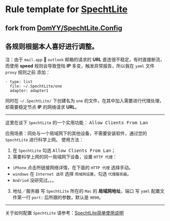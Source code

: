 # Rule template for [SpechtLite](https://github.com/zhuhaow/SpechtLite)

## fork from [DomYY/SpechtLite.Config](https://github.com/DomYY/SpechtLite.Config)

## 各规则根据本人喜好进行调整。
注：由于 `mail.app` 🔗 `outlook` 邮箱的请求的 **URL** 直连很不稳定，有时直接断流，而使用 **speed** 规则会导致登陆 **IP** 多变，触发异常报告，所以我在 `yaml` 文件 `proxy` 规则之前 添加：
```
- type: list
  file: ~/.SpechtLite/one
  adapter: adapter1
```
同时在 `~/.SpechtLite/` 下创建名为  `one` 的文件，在其中加入需要进行代理处理，却需要稳定节点 **IP** 的网络请求 **URL**。

---
这里在谈下 `SpechtLite` 的一个实用功能： <kbd>Allow Clients From Lan</kbd>

应用场景：同处与一个局域网下的其他设备，不需要安装软件，通过您的 `SpechtLite` 进行科学上网。
使用方法：

1. 在 `SpechtLite` 勾选 <kbd>Allow Clients From Lan</kbd>；
2. 需要科学上网的同一局域网下设备，设置 `HTTP 代理`：
  - `iPhone` 点击所链接网络详情，在下面的 `HTTP 代理` 选择手动。
  - `windows` 在 `Internet 选项` 选择 `局域网设置`，勾选 `代理服务器`。
  - `Andriod` 没研究过。。。
3. 地址／服务器 写 `SpechtLite` 所在的 `Mac` 的 **局域网地址**，端口 写 `yaml` 配置文件第一行 `port:` 后所跟的参数，默认是 `9090`。


---

关于如何配置 `SpechtLite` 请参考：[SpechtLite简单使用说明](http://chengluffy.tech/2016/11/29/SpechtLite简单使用说明/)
